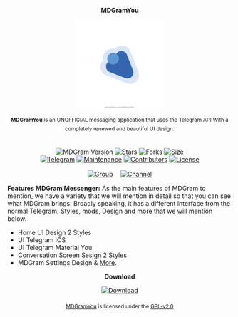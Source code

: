 <div align="center"> 

**MDGramYou**

[<img src="https://github.com/MDGramYou/.github/blob/main/resources/Logo.png" align="centre" width="200" height="200"/>](https://github.com/MDGramYou/MDGramYou)

<sup>
<b>MDGramYou</b> is an UNOFFICIAL messaging application that uses the Telegram API With a completely renewed and beautiful UI design.
</sup>

<br>
<br>


[![MDGram Version](https://img.shields.io/badge/MDGram-V15.5-darkgreen)](https://github.com/MDGramYou/MDGramYou/releases)
[![Stars](https://img.shields.io/github/stars/MDGramYou/MDGramYou?style=flat-square&color=yellow)](https://github.com/MDGramYou/MDGramYou/stargazers)
[![Forks](https://img.shields.io/github/forks/MDGramYou/MDGramYou?style=flat-square&color=orange)](https://github.com/MDGramYou/MDGramYou/fork)
[![Size](https://img.shields.io/github/repo-size/MDGramYou/MDGramYou?style=flat-square&color=green)](https://github.com/MDGramYou/MDGramYou/)   
[![Telegram](https://img.shields.io/badge/Telegram-v9.3.3-blue)](https://github.com/TelegramOfficial)
[![Maintenance](https://img.shields.io/badge/Maintained%3F-yes-green.svg)](https://github.com/MDGramYou/MDGramYou/graphs/commit-activity)
[![Contributors](https://img.shields.io/github/contributors/MDGramYou/MDGramYou?style=flat-square&color=green)](https://github.com/MDGramYou/MDGramYou/graphs/contributors)
[![License](https://img.shields.io/badge/License-GPL2.0-blue)](https://github.com/MDGramYou/MDGramYou/blob/main/LICENSE)

[![Group](https://img.shields.io/badge/Group-2CA5E0?style=for-the-badge&logo=telegram&logoColor=white)](https://telegram.me/MDGramClub)ㅤ [![Channel](https://img.shields.io/badge/Channel-2CA5E0?style=for-the-badge&logo=telegram&logoColor=white)](https://telegram.me/MDMods_You)

</div>

**Features MDGram Messenger:** As the main features of MDGram to mention, we have a variety that we will mention in detail so that you can see what MDGram brings. Broadly speaking, it has a different interface from the normal Telegram, Styles, mods, Design and more that we will mention below.

- Home UI Design 2 Styles
- UI Telegram iOS 
- UI Telegram Material You
- Conversation Screen Sesign 2 Styles
- MDGram Settings Design & [More](https://github.com/MDGramYou).

<div align="center">

**Download**

[![Download](https://img.shields.io/badge/Download-MDGramYou%20-green?color=%233DDC84&logo=android&logoColor=%23fff&style=for-the-badge)](https://github.com/MDGramYou/MDGramYou/tree/main/Download)

<sub> [MDGramYou](https://github.com/MDGramYou/MDGramYou) is licensed under the [GPL-v2.0](https://github.com/MDGramYou/MDGramYou/blob/main/LICENSE)

